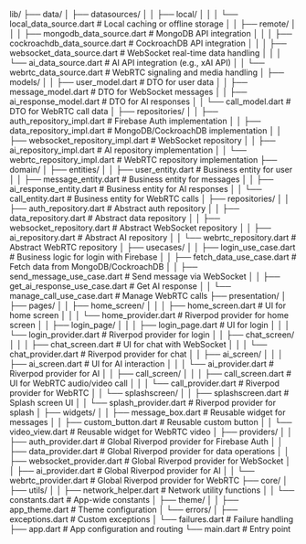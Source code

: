 lib/
├── data/
│   ├── datasources/
│   │   ├── local/
│   │   │   └── local_data_source.dart  # Local caching or offline storage
│   │   ├── remote/
│   │   │   ├── mongodb_data_source.dart  # MongoDB API integration
│   │   │   ├── cockroachdb_data_source.dart  # CockroachDB API integration
│   │   │   ├── websocket_data_source.dart  # WebSocket real-time data handling
│   │   │   └── ai_data_source.dart  # AI API integration (e.g., xAI API)
│   │   └── webrtc_data_source.dart  # WebRTC signaling and media handling
│   ├── models/
│   │   ├── user_model.dart  # DTO for user data
│   │   ├── message_model.dart  # DTO for WebSocket messages
│   │   ├── ai_response_model.dart  # DTO for AI responses
│   │   └── call_model.dart  # DTO for WebRTC call data
│   ├── repositories/
│   │   ├── auth_repository_impl.dart  # Firebase Auth implementation
│   │   ├── data_repository_impl.dart  # MongoDB/CockroachDB implementation
│   │   ├── websocket_repository_impl.dart  # WebSocket repository
│   │   ├── ai_repository_impl.dart  # AI repository implementation
│   │   └── webrtc_repository_impl.dart  # WebRTC repository implementation
├── domain/
│   ├── entities/
│   │   ├── user_entity.dart  # Business entity for user
│   │   ├── message_entity.dart  # Business entity for messages
│   │   ├── ai_response_entity.dart  # Business entity for AI responses
│   │   └── call_entity.dart  # Business entity for WebRTC calls
│   ├── repositories/
│   │   ├── auth_repository.dart  # Abstract auth repository
│   │   ├── data_repository.dart  # Abstract data repository
│   │   ├── websocket_repository.dart  # Abstract WebSocket repository
│   │   ├── ai_repository.dart  # Abstract AI repository
│   │   └── webrtc_repository.dart  # Abstract WebRTC repository
│   ├── usecases/
│   │   ├── login_use_case.dart  # Business logic for login with Firebase
│   │   ├── fetch_data_use_case.dart  # Fetch data from MongoDB/CockroachDB
│   │   ├── send_message_use_case.dart  # Send message via WebSocket
│   │   ├── get_ai_response_use_case.dart  # Get AI response
│   │   └── manage_call_use_case.dart  # Manage WebRTC calls
├── presentation/
│   ├── pages/
│   │   ├── home_screen/
│   │   │   ├── home_screen.dart  # UI for home screen
│   │   │   └── home_provider.dart  # Riverpod provider for home screen
│   │   ├── login_page/
│   │   │   ├── login_page.dart  # UI for login
│   │   │   └── login_provider.dart  # Riverpod provider for login
│   │   ├── chat_screen/
│   │   │   ├── chat_screen.dart  # UI for chat with WebSocket
│   │   │   └── chat_provider.dart  # Riverpod provider for chat
│   │   ├── ai_screen/
│   │   │   ├── ai_screen.dart  # UI for AI interaction
│   │   │   └── ai_provider.dart  # Riverpod provider for AI
│   │   ├── call_screen/
│   │   │   ├── call_screen.dart  # UI for WebRTC audio/video call
│   │   │   └── call_provider.dart  # Riverpod provider for WebRTC
│   │   └── splashscreen/
│   │       ├── splashscreen.dart  # Splash screen UI
│   │       └── splash_provider.dart  # Riverpod provider for splash
│   ├── widgets/
│   │   ├── message_box.dart  # Reusable widget for messages
│   │   ├── custom_button.dart  # Reusable custom button
│   │   └── video_view.dart  # Reusable widget for WebRTC video
│   ├── providers/
│   │   ├── auth_provider.dart  # Global Riverpod provider for Firebase Auth
│   │   ├── data_provider.dart  # Global Riverpod provider for data operations
│   │   ├── websocket_provider.dart  # Global Riverpod provider for WebSocket
│   │   ├── ai_provider.dart  # Global Riverpod provider for AI
│   │   └── webrtc_provider.dart  # Global Riverpod provider for WebRTC
├── core/
│   ├── utils/
│   │   ├── network_helper.dart  # Network utility functions
│   │   └── constants.dart  # App-wide constants
│   ├── theme/
│   │   ├── app_theme.dart  # Theme configuration
│   └── errors/
│       ├── exceptions.dart  # Custom exceptions
│       └── failures.dart  # Failure handling
├── app.dart  # App configuration and routing
└── main.dart  # Entry point